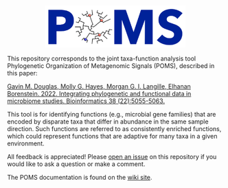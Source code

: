 <p align="center">
	<img src="images/logo_rectangular.png?raw=true" alt="Logo" width=65% height=65%>
</p>

This repository corresponds to the joint taxa-function analysis tool Phylogenetic Organization of Metagenomic Signals (POMS), described in this paper:

[Gavin M. Douglas, Molly G. Hayes, Morgan G. I. Langille, Elhanan Borenstein. 2022. Integrating phylogenetic and functional data in microbiome studies. Bioinformatics 38 (22):5055-5063.](https://academic.oup.com/bioinformatics/article/38/22/5055/6731923)

This tool is for identifying functions (e.g., microbial gene families) that are encoded by disparate taxa that differ in abundance in the same sample direction. Such functions are referred to as consistently enriched functions, which could represent functions that are adaptive for many taxa in a given environment.

All feedback is appreciated! Please [open an issue](https://github.com/gavinmdouglas/POMS/issues) on this repository if you would like to ask a question or make a comment.

The POMS documentation is found on the [wiki site](https://github.com/gavinmdouglas/POMS/wiki).


